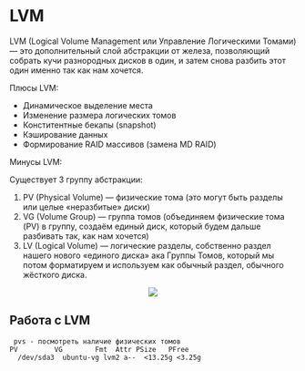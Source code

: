 # LVM
LVM (Logical Volume Management или Управление Логическими Томами) — это дополнительный слой абстракции от железа, позволяющий собрать кучи разнородных дисков в один, и затем снова разбить этот один именно так как нам хочется.    

Плюсы LVM:
- Динамическое выделение места
- Изменение размера логических томов
- Конститентные бекапы (snapshot)
- Кэширование данных
- Формирование RAID массивов (замена MD RAID)      

Минусы LVM:   


Cуществует 3 группу абстракции:
1. PV (Physical Volume) — физические тома (это могут быть разделы или целые «неразбитые» диски)
2. VG (Volume Group) — группа томов (объединяем физические тома (PV) в группу, создаём единый диск, который будем дальше разбивать так, как нам хочется)
3. LV (Logical Volume) — логические разделы, собственно раздел нашего нового «единого диска» ака Группы Томов, который мы потом форматируем и используем как обычный раздел, обычного жёсткого диска.

 <p align="center">
<image src="https://github.com/LLlMEJIb87/LINUX/blob/main/Диски/Картинки/LVM_abstrakcia.PNG">
</p>

## Работа с LVM
```
 pvs - посмотреть наличие физических томов
PV         VG        Fmt  Attr PSize   PFree
  /dev/sda3  ubuntu-vg lvm2 a--  <13.25g <3.25g
```
